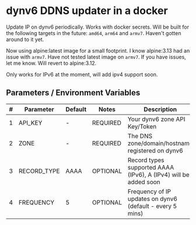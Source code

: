 # dynv6 DDNS updater in a docker

Update IP on dynv6 periodically. Works with docker secrets. Will be built for the following targets in the future: `amd64`, `arm64` and `armv7`. Haven't gotten around to it yet.

Now using alpine:latest image for a small footprint. I know alpine:3.13 had an issue with `armv7`. Have not tested latest image on `armv7`. If you have issues, let me know. Will revert to alpine:3.12.

Only works for IPv6 at the moment, will add ipv4 support soon.

## Parameters / Environment Variables
| # | Parameter | Default | Notes | Description |
| - | --------- | ------- | ----- | ----------- |
| 1 | API_KEY | - | REQUIRED | Your dynv6 zone API Key/Token |
| 2 | ZONE | - | REQUIRED | The DNS zone/domain/hostname registered on dynv6 |
| 3 | RECORD_TYPE | AAAA | OPTIONAL | Record types supported AAAA (IPv6), A (IPv4) will be added soon |
| 4 | FREQUENCY | 5 | OPTIONAL | Frequency of IP updates on dynv6 (default - every 5 mins) |
